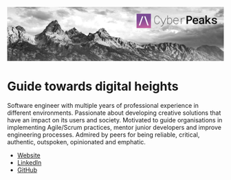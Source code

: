 ![CyberPeaks Banner](https://github.com/CyberPeaks-nl/.github/blob/main/profile/banner.png)

# Guide towards digital heights

Software engineer with multiple years of professional experience in different environments. Passionate about developing creative solutions that have an impact on its users and society. Motivated to guide organisations in implementing Agile/Scrum practices, mentor junior developers and improve engineering processes. Admired by peers for being reliable, critical, authentic, outspoken, opinionated and emphatic.

- [Website](https://www.cyberpeaks.nl/)
- [LinkedIn](https://linkedin.com/in/tzengerink)
- [GitHub](https://github.com/tzengerink)
